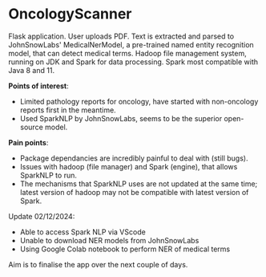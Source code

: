 # OncologyScanner
Flask application. User uploads PDF. Text is extracted and parsed to JohnSnowLabs' MedicalNerModel, a pre-trained named entity recognition model, that can detect medical terms. Hadoop file management system, running on JDK and Spark for data processing. Spark most compatible with Java 8 and 11.

**Points of interest**: 
- Limited pathology reports for oncology, have started with non-oncology reports first in the meantime.
- Used SparkNLP by JohnSnowLabs, seems to be the superior open-source model.

**Pain points**:
- Package dependancies are incredibly painful to deal with (still bugs).
- Issues with hadoop (file manager) and Spark (engine), that allows SparkNLP to run.
- The mechanisms that SparkNLP uses are not updated at the same time; latest version of hadoop may not be compatible with latest version of Spark.

Update 02/12/2024:
- Able to access Spark NLP via VScode
- Unable to download NER models from JohnSnowLabs
- Using Google Colab notebook to perform NER of medical terms

Aim is to finalise the app over the next couple of days.
